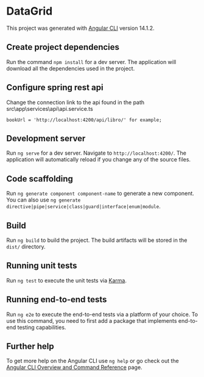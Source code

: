 # DataGrid

This project was generated with [Angular CLI](https://github.com/angular/angular-cli) version 14.1.2.

##  Create project dependencies

Run the command `npm install` for a dev server. The application will download all the dependencies used in the project.


##  Configure spring rest api

Change the connection link to the api found in the path src\app\services\api\api.service.ts
```shell
bookUrl = 'http://localhost:4200/api/libro/' for example;
```

## Development server

Run `ng serve` for a dev server. Navigate to `http://localhost:4200/`. The application will automatically reload if you change any of the source files.

## Code scaffolding

Run `ng generate component component-name` to generate a new component. You can also use `ng generate directive|pipe|service|class|guard|interface|enum|module`.

## Build

Run `ng build` to build the project. The build artifacts will be stored in the `dist/` directory.

## Running unit tests

Run `ng test` to execute the unit tests via [Karma](https://karma-runner.github.io).

## Running end-to-end tests

Run `ng e2e` to execute the end-to-end tests via a platform of your choice. To use this command, you need to first add a package that implements end-to-end testing capabilities.

## Further help

To get more help on the Angular CLI use `ng help` or go check out the [Angular CLI Overview and Command Reference](https://angular.io/cli) page.
